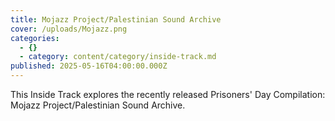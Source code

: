 ```yaml
---
title: Mojazz Project/Palestinian Sound Archive
cover: /uploads/Mojazz.png
categories:
  - {}
  - category: content/category/inside-track.md
published: 2025-05-16T04:00:00.000Z
---
```


This Inside Track explores the recently released Prisoners' Day Compilation: Mojazz Project/Palestinian Sound Archive.
